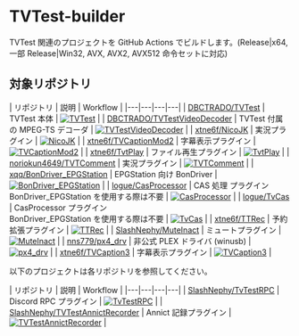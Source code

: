 # TVTest-builder

TVTest 関連のプロジェクトを GitHub Actions でビルドします。(Release|x64, 一部 Release|Win32, AVX, AVX2, AVX512 命令セットに対応)

## 対象リポジトリ

| リポジトリ | 説明 | Workflow |
|---|---|---|---|
| [DBCTRADO/TVTest](https://github.com/DBCTRADO/TVTest) | TVTest 本体 | [![TVTest](https://github.com/SlashNephy/TVTest-builder/actions/workflows/TVTest.yml/badge.svg)](https://github.com/SlashNephy/TVTest-builder/actions/workflows/TVTest.yml) |
| [DBCTRADO/TVTestVideoDecoder](https://github.com/DBCTRADO/TVTestVideoDecoder) | TVTest 付属の MPEG-TS デコーダ | [![TVTestVideoDecoder](https://github.com/SlashNephy/TVTest-builder/actions/workflows/TVTestVideoDecoder.yml/badge.svg)](https://github.com/SlashNephy/TVTest-builder/actions/workflows/TVTestVideoDecoder.yml) |
| [xtne6f/NicoJK](https://github.com/xtne6f/NicoJK) | 実況プラグイン | [![NicoJK](https://github.com/SlashNephy/TVTest-builder/actions/workflows/NicoJK.yml/badge.svg)](https://github.com/SlashNephy/TVTest-builder/actions/workflows/NicoJK.yml) |
| [xtne6f/TVCaptionMod2](https://github.com/xtne6f/TVCaptionMod2) | 字幕表示プラグイン | [![TVCaptionMod2](https://github.com/SlashNephy/TVTest-builder/actions/workflows/TVCaptionMod2.yml/badge.svg)](https://github.com/SlashNephy/TVTest-builder/actions/workflows/TVCaptionMod2.yml) |
| [xtne6f/TvtPlay](https://github.com/xtne6f/TvtPlay) | ファイル再生プラグイン | [![TvtPlay](https://github.com/SlashNephy/TVTest-builder/actions/workflows/TvtPlay.yml/badge.svg)](https://github.com/SlashNephy/TVTest-builder/actions/workflows/TvtPlay.yml) |
| [noriokun4649/TVTComment](https://github.com/noriokun4649/TVTComment) | 実況プラグイン | [![TVTComment](https://github.com/SlashNephy/TVTest-builder/actions/workflows/TVTComment.yml/badge.svg)](https://github.com/SlashNephy/TVTest-builder/actions/workflows/TVTComment.yml) |
| [xqq/BonDriver_EPGStation](https://github.com/xqq/BonDriver_EPGStation) | EPGStation 向け BonDriver | [![BonDriver_EPGStation](https://github.com/SlashNephy/TVTest-builder/actions/workflows/BonDriver_EPGStation.yml/badge.svg)](https://github.com/SlashNephy/TVTest-builder/actions/workflows/BonDriver_EPGStation.yml) |
| [logue/CasProcessor](https://github.com/logue/CasProcessor) | CAS 処理 プラグイン<br>BonDriver_EPGStation を使用する際は不要 | [![CasProcessor](https://github.com/SlashNephy/TVTest-builder/actions/workflows/CasProcessor.yml/badge.svg)](https://github.com/SlashNephy/TVTest-builder/actions/workflows/CasProcessor.yml) |
| [logue/TvCas](https://github.com/logue/TvCas) | CasProcessor プラグイン<br>BonDriver_EPGStation を使用する際は不要 | [![TvCas](https://github.com/SlashNephy/TVTest-builder/actions/workflows/TvCas.yml/badge.svg)](https://github.com/SlashNephy/TVTest-builder/actions/workflows/TvCas.yml) |
| [xtne6f/TTRec](https://github.com/xtne6f/TTRec) | 予約拡張プラグイン | [![TTRec](https://github.com/SlashNephy/TVTest-builder/actions/workflows/TTRec.yml/badge.svg)](https://github.com/SlashNephy/TVTest-builder/actions/workflows/TTRec.yml) |
| [SlashNephy/MuteInact](https://github.com/SlashNephy/MuteInact) | ミュートプラグイン | [![MuteInact](https://github.com/SlashNephy/TVTest-builder/actions/workflows/MuteInact.yml/badge.svg)](https://github.com/SlashNephy/TVTest-builder/actions/workflows/MuteInact.yml) |
| [nns779/px4_drv](https://github.com/nns779/px4_drv) | 非公式 PLEX ドライバ (winusb) | [![px4_drv](https://github.com/SlashNephy/TVTest-builder/actions/workflows/px4_drv.yml/badge.svg)](https://github.com/SlashNephy/TVTest-builder/actions/workflows/px4_drv.yml) |
| [xtne6f/TVCaption3](https://github.com/xtne6f/TVCaption3) | 字幕表示プラグイン | [![TVCaption3](https://github.com/SlashNephy/TVTest-builder/actions/workflows/TVCaption3.yml/badge.svg)](https://github.com/SlashNephy/TVTest-builder/actions/workflows/TVCaption3.yml) |

以下のプロジェクトは各リポジトリを参照してください。

| リポジトリ | 説明 | Workflow |
|---|---|---|---|
| [SlashNephy/TvTestRPC](https://github.com/SlashNephy/TvTestRPC) | Discord RPC プラグイン | [![TvTestRPC](https://github.com/SlashNephy/TvTestRPC/actions/workflows/latest.yml/badge.svg)](https://github.com/SlashNephy/TvTestRPC/actions/workflows/latest.yml) |
| [SlashNephy/TVTestAnnictRecorder](https://github.com/SlashNephy/TVTestAnnictRecorder) | Annict 記録プラグイン | [![TVTestAnnictRecorder](https://github.com/SlashNephy/TVTestAnnictRecorder/actions/workflows/latest.yml/badge.svg)](https://github.com/SlashNephy/TVTestAnnictRecorder/actions/workflows/latest.yml) |
